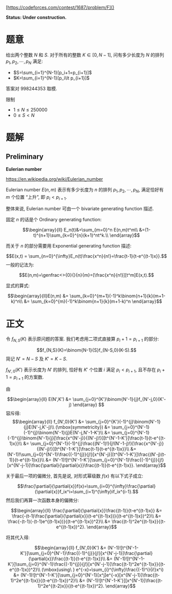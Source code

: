 [https://codeforces.com/contest/1687/problem/F]()

**Status: Under construction.**


# 题意

给出两个整数 $N$ 和 $S$. 对于所有的整数 $K\in [0,N-1]$, 问有多少长度为 $N$ 的排列 $p_1,p_2,\cdots,p_N$ 满足:
- $S=\sum_{i=1}^{N-1}[p_i+1=p_{i+1}]$
- $K=\sum_{i=1}^{N-1}[p_i\lt p_{i+1}]$

答案对 $998244353$ 取模.

限制

- $1\le N \le 250000$
- $0\le S\lt N$

# 题解

## Preliminary

**Eulerian number**

https://en.wikipedia.org/wiki/Eulerian_number

Eulerian number $E(n,m)$ 表示有多少长度为 $n$ 的排列 $p_1,p_2,\cdots,p_N$, 满足恰好有 $m$ 个位置 “上升”, 即 $p_i\lt p_{i+1}$.

整体来说, Eulerian number 可由一个 bivariate generating function 描述.

固定 $n$ 的话是个 Ordinary generating function:

$$\begin{array}{ll}
E_n(t)&=\sum_{m=0}^n E(n,m)t^m\\
&=(1-t)^{n+1}\sum_{k=0}^{n}(k+1)^nt^k.\\
\end{array}$$

而关于 $n$ 的部分需要用 Exponential generating function 描述:

$$E(x,t) = \sum_{n=0}^{\infty}E_n(t)\frac{x^n}{n!}=\frac{t-1}{t-e^{(t-1)x}}.$$
一般的记法为:

$$E(n,m)=\genfrac<>{0}{}{n}{m}=[\frac{x^n}{n!}][t^m]E(x,t).$$

显式的算式:

$$\begin{array}{ll}E(n,m) &= \sum_{k=0}^{m+1}(-1)^k\binom{n+1}{k}(m+1-k)^n\\
&= \sum_{k=0}^{m}(-1)^k\binom{n+1}{k}(m+1-k)^n
\end{array}$$
# 正文

令 $f_{N,S}(K)$ 表示原问题的答案. 我们考虑用二项式直接算 $p_i+1=p_{i+1}$ 的部分:

$$f_{N,S}(K)=\binom{N-1}{S}f_{N-S,0}(K-S).$$
简记 $N'=N-S$ 及 $K'=K-S$.

$f_{N',0}(K')$ 表示长度为 $N'$ 的排列, 恰好有 $K'$ 个位置 $i$ 满足 $p_i\lt p_{i+1}$, 且不存在 $p_i+1=p_{i+1}$ 的方案数.

由

$$\begin{array}{ll}
E(N',K') &= \sum_{j=0}^{K'}\binom{N'-1}{j}f_{N'-j,0}(K'-j)
\end{array}
$$
容斥得:
$$\begin{array}{ll}
f_{N',0}(K') &= \sum_{j=0}^{K'}(-1)^{j}\binom{N'-1}{j}E(N'-j,K'-j)\\
(\mbox{symmetricity}) &= \sum_{j=0}^{N'-1}(-1)^{j}\binom{N'-1}{j}E(N'-j,N'-1-K')\\
&= \sum_{j=0}^{N'-1}(-1)^{j}\binom{N'-1}{j}[\frac{x^{N'-j}}{(N'-j)!}][t^{N'-1-K'}]\frac{t-1}{t-e^{(t-1)x}}\\
&= \sum_{j=0}^{N'-1}(-1)^{j}\frac{(N'-1)!}{j!(N'-1-j)!}[\frac{x^{N'-j}}{(N'-j)!}][t^{N'-1-K'}]\frac{t-1}{t-e^{(t-1)x}}\\
&= (N'-1)!\sum_{j=0}^{N'-1}\frac{(-1)^{j}}{j!}[x^{N'-j}][t^{N'-1-K'}]\frac{(N'-j)(t-1)}{t-e^{(t-1)x}}\\
&= (N'-1)![t^{N'-1-K'}]\sum_{j=0}^{N'-1}\frac{(-1)^{j}}{j!}[x^{N'-j-1}]\frac{\partial}{\partial{x}}\frac{(t-1)}{t-e^{(t-1)x}}.
\end{array}$$

关于最后一项的偏微分, 首先是说, 对形式幂级数 $f(x)$ 有以下式子成立:

$$\frac{\partial}{\partial{x}}f(x)=\sum_{i=0}^{\infty}\frac{\partial}{\partial{x}}f_ix^i=\sum_{i=1}^{\infty}if_ix^{i-1}.$$
然后我们再算一次函数本身的偏微分:

$$\begin{array}{ll}
\frac{\partial}{\partial{x}}\frac{(t-1)}{t-e^{(t-1)x}}
&= \frac{-(t-1)\frac{\partial}{\partial{x}}(t-e^{(t-1)x})}{(t-e^{(t-1)x})^2}\\
&= \frac{-(t-1)(-(t-1)e^{(t-1)x})}{(t-e^{(t-1)x})^2}\\
&= \frac{(t-1)^2e^{(t-1)x}}{(t-e^{(t-1)x})^2}.
\end{array}$$

将其代入得:

$$\begin{array}{ll}
f_{N',0}(K') &= (N'-1)![t^{N'-1-K'}]\sum_{j=0}^{N'-1}\frac{(-1)^{j}}{j!}[x^{N'-j-1}]\frac{\partial}{\partial{x}}\frac{(t-1)}{t-e^{(t-1)x}}\\
&= (N'-1)![t^{N'-1-K'}]\sum_{j=0}^{N'-1}\frac{(-1)^{j}}{j!}[x^{N'-j-1}]\frac{(t-1)^2e^{(t-1)x}}{(t-e^{(t-1)x})^2}\\
(\mbox{using\ } e^{-x}=\sum_{i}^{\infty}\frac{(-1)^i}{i!}x^i) &= (N'-1)![t^{N'-1-K'}]\sum_{j=0}^{N'-1}[x^j]e^{-x}[x^{N'-j-1}]\frac{(t-1)^2e^{(t-1)x}}{(t-e^{(t-1)x})^2}\\
&= (N'-1)![t^{N'-1-K'}][x^{N'-1}]\frac{(t-1)^2e^{(t-2)x}}{(t-e^{(t-1)x})^2}.
\end{array}$$
